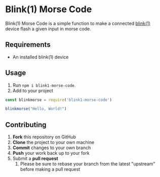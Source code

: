 # Blink(1) Morse Code

Blink(1) Morse Code is a simple function to make a connected [blink(1)](https://blink1.thingm.com) device flash a given
input in morse code.

## Requirements

- An installed blink(1) device

## Usage

1. Run `npm i blink1-morse-code`.
1. Add to your project

```javascript
const blinkmorse = require('blink1-morse-code')

blinkmorse("Hello, World!")
```

## Contributing

1. **Fork** this repository on GitHub
1. **Clone** the project to your own machine
1. **Commit** changes to your own branch
1. **Push** your work back up to your fork
1. Submit a **pull request**
    1. Please be sure to rebase your branch from the latest "upstream" before making a pull request